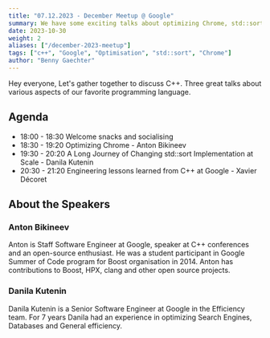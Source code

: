 ```yaml
---
title: "07.12.2023 - December Meetup @ Google"
summary: We have some exciting talks about optimizing Chrome, std::sort and Engineering Lessons learned at Google
date: 2023-10-30
weight: 2
aliases: ["/december-2023-meetup"]
tags: ["c++", "Google", "Optimisation", "std::sort", "Chrome"]
author: "Benny Gaechter"
---
```


Hey everyone,
Let's gather together to discuss C++. Three great talks about various aspects of our favorite programming language.

## Agenda

* 18:00 - 18:30 Welcome snacks and socialising
* 18:30 - 19:20 Optimizing Chrome - Anton Bikineev
* 19:30 - 20:20 A Long Journey of Changing std::sort Implementation at Scale - Danila Kutenin
* 20:30 - 21:20 Engineering lessons learned from C++ at Google - Xavier Décoret


## About the Speakers
### Anton Bikineev
Anton is Staff Software Engineer at Google, speaker at C++ conferences and an open-source enthusiast. He was a student participant in Google Summer of Code program for Boost organisation in 2014. Anton has contributions to Boost, HPX, clang and other open source projects.

### Danila Kutenin
Danila Kutenin is a Senior Software Engineer at Google in the Efficiency team. For 7 years Danila had an experience in optimizing Search Engines, Databases and General efficiency.

